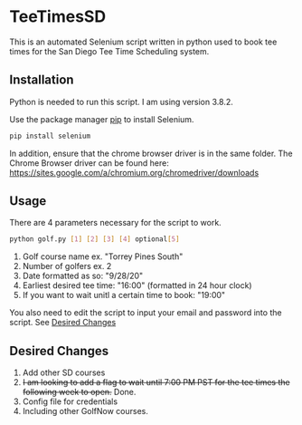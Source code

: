 # TeeTimesSD

This is an automated Selenium script written in python used to book tee times for the San Diego Tee Time Scheduling system.

## Installation

Python is needed to run this script. I am using version 3.8.2.

Use the package manager [pip](https://pip.pypa.io/en/stable/) to install Selenium.

```bash
pip install selenium
```

In addition, ensure that the chrome browser driver is in the same folder. The Chrome Browser driver can be found here: <https://sites.google.com/a/chromium.org/chromedriver/downloads>

## Usage

There are 4 parameters necessary for the script to work.
```bash
python golf.py [1] [2] [3] [4] optional[5]
```

1. Golf course name ex. "Torrey Pines South"
2. Number of golfers ex. 2
3. Date formatted as so: "9/28/20"
4. Earliest desired tee time: "16:00" (formatted in 24 hour clock)
5. If you want to wait unitl a certain time to book: "19:00"

You also need to edit the script to input your email and password into the script. See [Desired Changes](#desired-changes)

## Desired Changes <a name="desired-changes"></a>

1. Add other SD courses
2. ~~I am looking to add a flag to wait until 7:00 PM PST for the tee times the following week to open.~~ Done.
3. Config file for credentials
4. Including other GolfNow courses.
